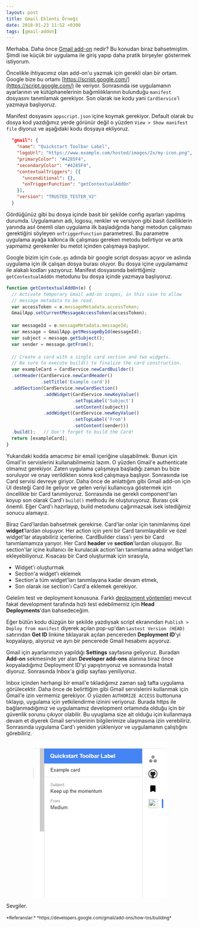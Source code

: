 ```yaml
---
layout: post
title: Gmail Eklenti Örneği
date: 2018-01-23 11:52 +0300
tags: [gmail-addon]
---
```


Merhaba. Daha önce [Gmail add-on](https://enderahmetyurt.com/2018/01/09/gmail-e-eklenti-yazmak.html) nedir? Bu konudan biraz bahsetmiştim. Şimdi ise küçük bir uygulama ile giriş yapıp daha pratik birşeyler göstermek istiyorum.

Öncelikle ihtiyacımız olan add-on'u yazmak için gerekli olan bir ortam. Google bize bu ortamı [https://script.google.com/](https://script.google.com/) ile veriyor. Sonrasında ise uygulamanın ayarlarının ve kütüphanelerinin bağımlılıklarının bulunduğu ```manifest``` dosyasını tanımlamak gerekiyor. Son olarak ise kodu yani ```CardService```'i yazmaya başlıyoruz.

Manifest dosyasını ```appscript.json``` içine koymak gerekiyor. Default olarak bu dosya kod yazdığımız yerde görünür değil o yüzden ```View > Show manifest file``` diyoruz ve aşağıdaki kodu dosyaya ekliyoruz.

```json
  "gmail": {
    "name": "Quickstart Toolbar Label",
    "logoUrl": "https://www.example.com/hosted/images/2x/my-icon.png",
    "primaryColor": "#4285F4",
    "secondaryColor": "#4285F4",
    "contextualTriggers": [{
      "unconditional": {},
      "onTriggerFunction": "getContextualAddOn"
    }],
    "version": "TRUSTED_TESTER_V2"
  }
```

Gördüğünüz gibi bu dosya içinde basit bir şekilde config ayarları yapılmış durumda. Uygulamanın adı, logosu, renkler ve versiyon gibi basit özelliklerin yanında asıl önemli olan uygulama ilk başladığında hangi metodun çalışması gerektiğini söyleyen ```onTriggerFunction``` parametresi. Bu parametre uygulama ayağa kalkınca ilk çalışması gereken metodu belirtiyor ve artık yapmamız gerekenler bu metot içinden çalışmaya başlıyor.

Google bizim için ```Code.gs``` adında bir google script dosyası açıyor ve aslında uygulama için ilk çalışan dosya burası oluyor. Bu dosya içine uygulamamız ile alakalı kodları yazıyoruz. Manifest dosyasında belirttiğimiz ```getContextualAddOn``` metodunu bu dosya içinde yazmaya başlıyoruz.

```js
function getContextualAddOn(e) {
  // Activate temporary Gmail add-on scopes, in this case to allow
  // message metadata to be read.
  var accessToken = e.messageMetadata.accessToken;
  GmailApp.setCurrentMessageAccessToken(accessToken);

  var messageId = e.messageMetadata.messageId;
  var message = GmailApp.getMessageById(messageId);
  var subject = message.getSubject();
  var sender = message.getFrom();

  // Create a card with a single card section and two widgets.
  // Be sure to execute build() to finalize the card construction.
  var exampleCard = CardService.newCardBuilder()
  .setHeader(CardService.newCardHeader()
             .setTitle('Example card'))
  .addSection(CardService.newCardSection()
              .addWidget(CardService.newKeyValue()
                         .setTopLabel('Subject')
                         .setContent(subject))
              .addWidget(CardService.newKeyValue()
                         .setTopLabel('From')
                         .setContent(sender)))
  .build();   // Don't forget to build the Card!
  return [exampleCard];
}
```

Yukarıdaki kodda amacımız bir email içeriğine ulaşabilmek. Bunun için Gmail'in servislerini kullanabilmemiz lazım. O yüzden Gmail'e authenticate olmamız gerekiyor. Zaten uygulama çalışmaya başladığı zaman bu bize soruluyor ve onay verildikten sonra kod çalışmaya başlıyor. Sonrasında ise Card servisi devreye giriyor. Daha önce de anlattığım gibi Gmail add-on için UI desteği Card ile geliyor ve gelen veriyi kullanıcıya göstermek için öncellikle bir Card tanımlıyoruz. Sonrasında ise gerekli component'ları koyup son olarak Card'ı ```build()``` methodu ile oluşturuyoruz. Burası çok önemli. Eğer Card'ı hazırlayıp, build metodunu çağırmazsak isek istediğimiz sonucu alamayız.

Biraz Card'lardan bahsetmek gerekirse. Card'lar onlar için tanımlanmış özel **widget**'lardan oluşuyor. Her action için yeni bir Card tanımlayabilir ve özel widget'lar atayabiliriz içerlerine. CardBuilder class'ı yeni bir Card tanımlamamıza yarıyor. Her Card **header** ve **section**'lardan oluşuyor. Bu section'lar içine kullanıcı ile kurulacak action'ları tanımlama adına widget'ları ekleyebiliyoruz. Kısacası bir Card oluşturmak için sırasıyla,

* Widget'ı oluşturmak
* Section'a widget'ı eklemek
* Section'a tüm widget'ları tanımlayana kadar devam etmek,
* Son olarak ise section'ı Card'a eklemek gerekiyor.

Gelelim test ve deployment konusuna. Farklı [deployment yöntemleri](https://developers.google.com/apps-script/concepts/deployments) mevcut fakat development tarafında hızlı test edebilmemiz için **Head Deployments**'dan bahsedeceğim.

Eğer bütün kodu düzgün bir şekilde yazdıysak script ekranından ```Publish > Deploy from manifest``` diyerek açılan pop-up'dan ```Lastest Version (HEAD)``` satırından **Get ID** linkine tıklayarak açılan pencereden **Deployment ID**'yi kopyalayıp, alıyoruz ve ayrı bir pencerede Gmail hesabımı açıyoruz.

Gmail için ayarlarımızın yapıldığı **Settings** sayfasına geliyoruz. Buradan **Add-on** sekmesinde yer alan **Developer add-ons** alanına biraz önce kopyaladığımız Deployment ID'yi yapıştırıyoruz ve sonrasında Install diyoruz. Sonrasında Inbox'a gidip sayfası yeniliyoruz.

Inbox içinden herhangi bir email'e tıkladığımız zaman sağ tafta uygulama görülecektir. Daha önce de belirttiğim gibi Gmail servislerini kullanmak için Gmail'e izin vermemiz gerekiyor. O yüzden ```AUTHORIZE ACCESS``` buttonuna tıklayıp, uygulama için yetkilendirme izinini veriyoruz. Burada https ile bağlanmadığımız ve uygulamamız development ortamında olduğu için bir güvenlik sorunu çıkıyor olabilir. Bu uyuglama size ait olduğu için kullanmaya devam et diyerek Gmail servislerinin bilgilerimize ulaşmasına izin verebiliriz. Sonrasında uygulama Card'ı yeniden yükleniyor ve uygulamanın çalıştığını görebiliriz.

<div style="display: flex; justify-content: center;"><img src="/public/images/gmail-add-on-ss.png"></div>


Sevgiler.

<small>
*Referanslar:*
*https://developers.google.com/gmail/add-ons/how-tos/building*
</small>